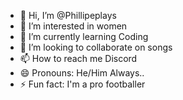 - 👋 Hi, I’m @Phillipeplays
- 👀 I’m interested in women
- 🌱 I’m currently learning Coding
- 💞️ I’m looking to collaborate on songs
- 📫 How to reach me Discord
- 😄 Pronouns: He/Him Always..
- ⚡ Fun fact: I'm a pro footballer

<!---
Phillipeplays/Phillipeplays is a ✨ special ✨ repository because its `README.md` (this file) appears on your GitHub profile.
You can click the Preview link to take a look at your changes.
--->
